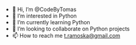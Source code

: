 - 👋 Hi, I’m @CodeByTomas
- 👀 I’m interested in Python
- 🌱 I’m currently learning Python
- 💞️ I’m looking to collaborate on Python projects
- 📫 How to reach me t.ramoska@gmail.com

<!---
CodeByTomas/CodeByTomas is a ✨ special ✨ repository because its `README.md` (this file) appears on your GitHub profile.
You can click the Preview link to take a look at your changes.
--->
